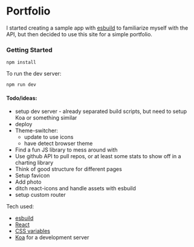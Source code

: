 # Portfolio

I started creating a sample app with [esbuild](https://esbuild.github.io/) to familiarize myself with the API, but then decided to use this site for a simple portfolio.

### Getting Started

```
npm install
```

To run the dev server:

```
npm run dev
```

#### Todo/ideas:
- setup dev server - already separated build scripts, but need to setup Koa or something similar
- deploy
- Theme-switcher:
  - update to use icons
  - have detect browser theme
- Find a fun JS library to mess around with
- Use github API to pull repos, or at least some stats to show off in a charting library
- Think of good structure for different pages
- Setup favicon
- Add photo
- ditch react-icons and handle assets with esbuild
- setup custom router

Tech used:

- [esbuild](https://esbuild.github.io/)
- [React](https://reactjs.org/)
- [CSS variables](https://developer.mozilla.org/en-US/docs/Web/CSS/Using_CSS_custom_properties)
- [Koa](https://koajs.com/#introduction) for a development server
